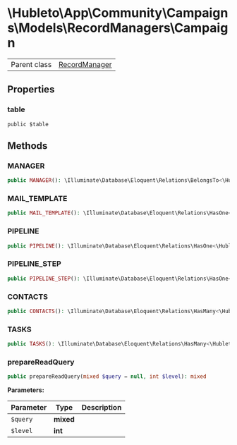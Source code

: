 
# \Hubleto\App\Community\Campaigns\Models\RecordManagers\Campaign
<table class='table-default dense'>
<tr><td>Parent class</td><td><a href="../../../../../Erp/RecordManager">RecordManager</a></td></tr></table>


## Properties

### table

`public $table`


## Methods

### MANAGER

```php
public MANAGER(): \Illuminate\Database\Eloquent\Relations\BelongsTo<\Hubleto\App\Community\Settings\Models\RecordManagers\User,\Hubleto\App\Community\Campaigns\Models\RecordManagers\Lead>
```


### MAIL_TEMPLATE

```php
public MAIL_TEMPLATE(): \Illuminate\Database\Eloquent\Relations\HasOne<\Hubleto\App\Community\Pipeline\Models\RecordManagers\Pipeline,\Hubleto\App\Community\Campaigns\Models\RecordManagers\Deal>
```


### PIPELINE

```php
public PIPELINE(): \Illuminate\Database\Eloquent\Relations\HasOne<\Hubleto\App\Community\Pipeline\Models\RecordManagers\Pipeline,\Hubleto\App\Community\Campaigns\Models\RecordManagers\Deal>
```


### PIPELINE_STEP

```php
public PIPELINE_STEP(): \Illuminate\Database\Eloquent\Relations\HasOne<\Hubleto\App\Community\Pipeline\Models\RecordManagers\PipelineStep,\Hubleto\App\Community\Campaigns\Models\RecordManagers\Deal>
```


### CONTACTS

```php
public CONTACTS(): \Illuminate\Database\Eloquent\Relations\HasMany<\Hubleto\App\Community\Campaigns\Models\RecordManagers\DealTask,\Hubleto\App\Community\Campaigns\Models\RecordManagers\Deal>
```


### TASKS

```php
public TASKS(): \Illuminate\Database\Eloquent\Relations\HasMany<\Hubleto\App\Community\Campaigns\Models\RecordManagers\DealTask,\Hubleto\App\Community\Campaigns\Models\RecordManagers\Deal>
```


### prepareReadQuery

```php
public prepareReadQuery(mixed $query = null, int $level): mixed
```

**Parameters:**

| Parameter | Type      | Description |
|-----------|-----------|-------------|
| `$query`  | **mixed** |             |
| `$level`  | **int**   |             |

